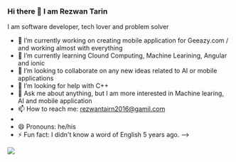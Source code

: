 ### Hi there 👋 I am Rezwan Tarin

I am software developer, tech lover and problem solver 



- 🔭 I’m currently working on creating mobile application for Geeazy.com / and working almost with everything
- 🌱 I’m currently learning Clound Computing, Machine Learining, Angular and ionic 
- 👯 I’m looking to collaborate on any new ideas related to AI or mobile applications 
- 🤔 I’m looking for help with C++
- 💬 Ask me about anything, but I am more interested in Machine learing, AI and mobile application 
- 📫 How to reach me: rezwantairn2016@gamil.com
- <a class="social-list__link" href="https://www.instagram.com/r.t.7.8.6/"><i class="fab fa-instagram"></i></a>
- 😄 Pronouns: he/his
- ⚡ Fun fact: I didn't know a word of English 5 years ago. 
-->


<img src="https://github-readme-stats.vercel.app/api?username=RezwanTarin&&show_icons=true&title_color=ffffff&icon_color=bb2acf&text_color=daf7dc&bg_color=151515">

